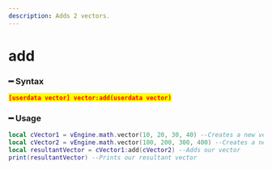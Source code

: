```yaml
---
description: Adds 2 vectors.
---
```


# add

### ━ Syntax

<mark style="color:red;">**`[userdata vector] vector:add(userdata vector)`**</mark>

### ━ Usage

```lua
local cVector1 = vEngine.math.vector(10, 20, 30, 40) --Creates a new vector 1
local cVector2 = vEngine.math.vector(100, 200, 300, 400) --Creates a new vector 2
local resultantVector = cVector1:add(cVector2) --Adds our vector
print(resultantVector) --Prints our resultant vector
```

